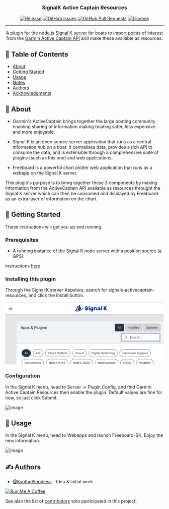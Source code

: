 <h3 align="center">SignalK Active Captain Resources</h3>

<div align="center">

[![Release](https://img.shields.io/github/v/release/KvotheBloodless/signalk-activecaptain-resources)](https://github.com/KvotheBloodless/signalk-activecaptain-resources/releases)
[![GitHub Issues](https://img.shields.io/github/issues/KvotheBloodless/signalk-activecaptain-resources)](https://github.com/KvotheBloodless/signalk-activecaptain-resources/issues)
[![GitHub Pull Requests](https://img.shields.io/github/issues-pr/KvotheBloodless/signalk-activecaptain-resources)](https://github.com/KvotheBloodless/signalk-activecaptain-resources/pulls)
[![License](https://img.shields.io/github/license/KvotheBloodless/signalk-activecaptain-resources)](https://github.com/KvotheBloodless/signalk-activecaptain-resources?tab=MIT-1-ov-file#readme)

</div>

---

<p align="center">A plugin for the node.js <a href="https://github.com/SignalK/signalk-server">Signal K server</a> for boats to import points of interest from the <a href = "https://marine.garmin.com/thirdparty-stage/swagger/index.html">Garmin Active Captain API</a> and make these available as resources.
    <br> 
</p>

## 📝 Table of Contents

- [About](#about)
- [Getting Started](#getting_started)
- [Usage](#usage)
- [Notes](#notes)
- [Authors](#authors)
- [Acknowledgments](#acknowledgement)

## 🧐 About <a name = "about"></a>

 * Garmin's ActiveCaptain brings together the large boating community enabling sharing of information making boating safer, less expensive and more enjoyable.

 * Signal K is an open source server application that runs as a central information hub on a boat. It centralises data, provides a rich API to consume the data, and is extensible through a comprehensive suite of plugins (such as this one) and web applications.

 * Freeboard is a powerful chart plotter web application that runs as a webapp on the Signal K server.

This plugin's purpose is to bring together these 3 components by making information from the ActiveCaptain API available as resources throught the Signal K server which can then be consumed and displayed by Freeboard as an extra layer of information on the chart.

## 🏁 Getting Started <a name = "getting_started"></a>

These instructions will get you up and running.

### Prerequisites

 * A running instance of the Signal K node server with a position source (a GPS).

Instructions [here](https://github.com/SignalK/signalk-server/blob/master/README.md)

### Installing this plugin

Through the Signal K server Appstore, search for signalk-activecaptain-resources, and click the Install button.

![Signal K AppStore search](assets/search.png)

### Configuration

In the Signal K menu, head to Server -> Plugin Config, and find Garmin Active Captain Resources then enable the plugin. Default values are fine for now, so just click Submit.

<img width="996" alt="image" src="https://github.com/user-attachments/assets/1f3a0ebd-598d-40e7-847b-ae7ccb7c4607" />

## 🎈 Usage <a name="usage"></a>

In the Signal K menu, head to Webapps and launch Freeboard-SK. Enjoy the new information.

<img width="652" alt="image" src="https://github.com/user-attachments/assets/a0a83f64-b853-4381-9b5b-5434605d5eee" />

## ✍️ Authors <a name = "authors"></a>

- [@KvotheBloodless](https://github.com/KvotheBloodless) - Idea & Initial work

<a href="https://www.buymeacoffee.com/KvotheBloodless" target="_blank"><img src="https://cdn.buymeacoffee.com/buttons/default-orange.png" alt="Buy Me A Coffee" height="41" width="174"></a>


See also the list of [contributors](https://github.com/KvotheBloodless/signalk-activecaptain-resources/graphs/contributors) who participated in this project.
